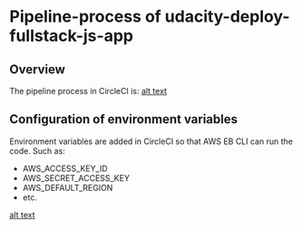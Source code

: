 # Pipeline-process of udacity-deploy-fullstack-js-app

## Overview

The pipeline process in CircleCI is:
[alt text](https://github.com/choiyounyeong/udacity-deploy-fullstack-js-app/blob/master/docs/pipeline-process.png "CircleCI pipeline")

## Configuration of environment variables

Environment variables are added in CircleCI so that AWS EB CLI can run the code. Such as:
* AWS_ACCESS_KEY_ID
* AWS_SECRET_ACCESS_KEY
* AWS_DEFAULT_REGION
* etc.

[alt text](https://github.com/choiyounyeong/udacity-deploy-fullstack-js-app/blob/master/docs/ciecleCI-env.png "CircleCI environment variables")
